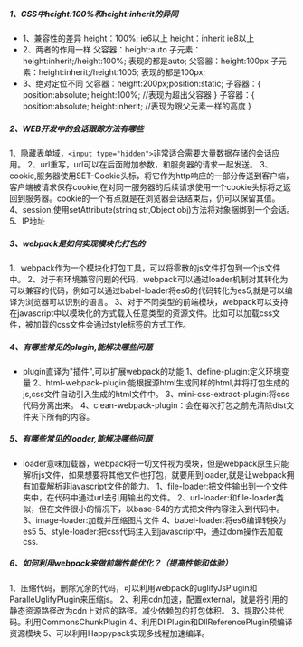 ##### 1、CSS中height:100%和height:inherit的异同
- 1、兼容性的差异
  height：100%;  ie6以上
	height：inherit ie8以上
- 2、两者的作用一样
 父容器：height:auto  子元素：height:inherit;/height:100%; 表现的都是auto;
 父容器：height:100px 子元素：height:inherit;/height:1005;  表现的都是100px;
- 3、绝对定位不同
父容器：height:200px;position:static;
子容器：{
	position:absolute;
	height:100%;   //表现为超出父容器
}
子容器：{
	position:absolute;
	height:inherit;   //表现为跟父元素一样的高度
}

##### 2、WEB开发中的会话跟踪方法有哪些
1、隐藏表单域，`<input type="hidden">`非常适合需要大量数据存储的会话应用。
2、url重写，url可以在后面附加参数，和服务器的请求一起发送。
3、cookie,服务器使用SET-Cookie头标，将它作为http响应的一部分传送到客户端，客户端被请求保存cookie,在对同一服务器的后续请求使用一个cookie头标将之返回到服务器。cookie的一个有点就是在浏览器会话结束后，仍可以保留其值。
4、session,使用setAttribute(string str,Object obj)方法将对象捆绑到一个会话。
5、IP地址

##### 3、webpack是如何实现模块化打包的
1、webpack作为一个模块化打包工具，可以将零散的js文件打包到一个js文件中。
2、对于有环境兼容问题的代码，webpack可以通过loader机制对其转化为可以兼容的代码，例如可以通过babel-loader将es6的代码转化为es5,就是可以编译为浏览器可以识别的语言。
3、对于不同类型的前端模块，webpack可以支持在javascript中以模块化的方式载入任意类型的资源文件。比如可以加载css文件，被加载的css文件会通过style标签的方式工作。

##### 4、有哪些常见的plugin,能解决哪些问题
- plugin直译为"插件",可以扩展webpack的功能
1、define-plugin:定义环境变量
2、html-webpack-plugin:能根据源html生成同样的html,并将打包生成的js,css文件自动引入生成的html文件中。
3、mini-css-extract-plugin:将css代码分离出来。
4、clean-webpack-plugin：会在每次打包之前先清除dist文件夹下所有的内容。
##### 5、有哪些常见的loader,能解决哪些问题
- loader意味加载器，webpack将一切文件视为模块，但是webpack原生只能解析js文件，如果想要将其他文件也打包，就要用到loader,就是让webpack拥有加载解析非javascript文件的能力。
1、file-loader:把文件输出到一个文件夹中，在代码中通过url去引用输出的文件。
2、url-loader:和file-loader类似，但在文件很小的情况下，以base-64的方式把文件内容注入到代码中。
3、image-loader:加载并压缩图片文件
4、babel-loader:将es6编译转换为es5
5、style-loader:把css代码注入到javascript中，通过dom操作去加载css.
##### 6、如何利用webpack来做前端性能优化？（提高性能和体验）
1、压缩代码，删除冗余的代码，可以利用webpack的uglifyJsPlugin和ParalleUglifyPlugin来压缩js。
2、利用cdn加速，配置external，就是将引用的静态资源路径改为cdn上对应的路径。减少依赖包的打包体积。
3、提取公共代码。利用CommonsChunkPlugin
4、利用DllPlugin和DllReferencePlugin预编译资源模块
5、可以利用Happypack实现多线程加速编译。